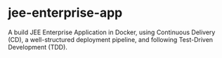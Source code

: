 # jee-enterprise-app
 A build JEE Enterprise Application in Docker, using Continuous Delivery (CD), a well-structured deployment pipeline, and following Test-Driven Development (TDD). 
